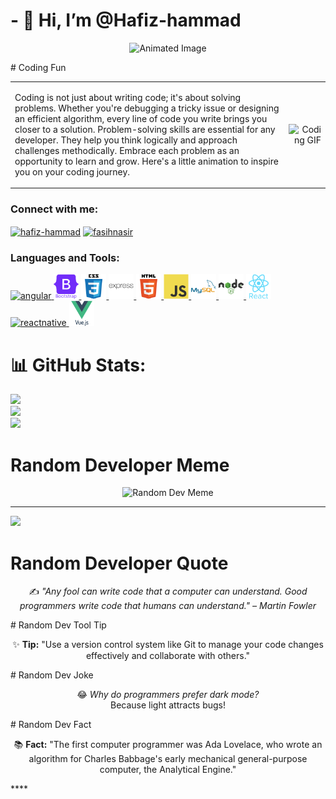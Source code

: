 <h1>- 👋 Hi, I’m @Hafiz-hammad</h1>

<p align="center">
  <img src="https://i0.wp.com/www.sciencenews.org/wp-content/uploads/2023/04/040823_chatgpt_feat.gif?fit=1024%2C576&ssl=1" alt="Animated Image" />
</p>
<!---
Hafiz-hammad/Hafiz-hammad is a ✨ special ✨ repository because its `README.md` (this file) appears on your GitHub profile.
You can click the Preview link to take a look at your changes.
--->
# Coding Fun

<table>
  <tr>
    <td>
      <p align="left">
Coding is not just about writing code; it's about solving problems. Whether you're debugging a tricky issue or designing an efficient algorithm, every line of code you write brings you closer to a solution. Problem-solving skills are essential for any developer. They help you think logically and approach challenges methodically. Embrace each problem as an opportunity to learn and grow. Here's a little animation to inspire you on your coding journey.
      </p>
    </td>
    <td>
      <p align="right">
        <img src="https://media0.giphy.com/media/v1.Y2lkPTc5MGI3NjExeGFzMHBkd3VyMHJlMnNpM2llajBtanhxZG91OGljYXJ6ZjdnaTdvbSZlcD12MV9pbnRlcm5hbF9naWZfYnlfaWQmY3Q9Zw/bGgsc5mWoryfgKBx1u/giphy.webp" alt="Coding GIF" width="650">
      </p>
    </td>
  </tr>
</table>

<h3 align="left">Connect with me:</h3>
<p align="left">
<a href="https://[https://pk.linkedin.com/in/hammad-bawany-39a1612a4](https://pk.linkedin.com/in/hammad-bawany-39a1612a4)](https://www.linkedin.com/in/hammad-imran-07a23b28a/)" target="blank"><img align="center" src="https://raw.githubusercontent.com/rahuldkjain/github-profile-readme-generator/master/src/images/icons/Social/linked-in-alt.svg" alt="hafiz-hammad" height="30" width="40" /></a>
<a href="https://www.facebook.com/profile.php?id=61550661127214&__cft__[0]=AZXhjvf3WTk2ymE3m0SfWANLefMQhtPC-dUiYAgllgPpEtD5IDZ-5olzVV_X2I3tHIC3_nPRlKFwAAzYgkH0Uz7Xm3TmGwHsUUWF9MGbo1D64JfpL6_NaA22nqgxLDE7tYGkUZwRaQItx4eQAW09B08CgUzgQrZm3-9_7N6fTTHocl3wb_4i1QsqIWlx-6nayx0&__tn__=-]C%2CP-R" target="blank"><img align="center" src="https://raw.githubusercontent.com/rahuldkjain/github-profile-readme-generator/master/src/images/icons/Social/facebook.svg" alt="fasihnasir" height="30" width="40" /></a>
</p>

<h3 align="left">Languages and Tools:</h3>
<p align="left"> <a href="https://angular.io" target="_blank" rel="noreferrer"> <img src="https://angular.io/assets/images/logos/angular/angular.svg" alt="angular" width="40" height="40"/> </a> <a href="https://getbootstrap.com" target="_blank" rel="noreferrer"> <img src="https://raw.githubusercontent.com/devicons/devicon/master/icons/bootstrap/bootstrap-plain-wordmark.svg" alt="bootstrap" width="40" height="40"/> </a> <a href="https://www.w3schools.com/css/" target="_blank" rel="noreferrer"> <img src="https://raw.githubusercontent.com/devicons/devicon/master/icons/css3/css3-original-wordmark.svg" alt="css3" width="40" height="40"/> </a> <a href="https://expressjs.com" target="_blank" rel="noreferrer"> <img src="https://raw.githubusercontent.com/devicons/devicon/master/icons/express/express-original-wordmark.svg" alt="express" width="40" height="40"/> </a> <a href="https://www.w3.org/html/" target="_blank" rel="noreferrer"> <img src="https://raw.githubusercontent.com/devicons/devicon/master/icons/html5/html5-original-wordmark.svg" alt="html5" width="40" height="40"/> </a> <a href="https://developer.mozilla.org/en-US/docs/Web/JavaScript" target="_blank" rel="noreferrer"> <img src="https://raw.githubusercontent.com/devicons/devicon/master/icons/javascript/javascript-original.svg" alt="javascript" width="40" height="40"/> </a> <a href="https://www.mysql.com/" target="_blank" rel="noreferrer"> <img src="https://raw.githubusercontent.com/devicons/devicon/master/icons/mysql/mysql-original-wordmark.svg" alt="mysql" width="40" height="40"/> </a> <a href="https://nodejs.org" target="_blank" rel="noreferrer"> <img src="https://raw.githubusercontent.com/devicons/devicon/master/icons/nodejs/nodejs-original-wordmark.svg" alt="nodejs" width="40" height="40"/> </a> <a href="https://reactjs.org/" target="_blank" rel="noreferrer"> <img src="https://raw.githubusercontent.com/devicons/devicon/master/icons/react/react-original-wordmark.svg" alt="react" width="40" height="40"/> </a> <a href="https://reactnative.dev/" target="_blank" rel="noreferrer"> <img src="https://reactnative.dev/img/header_logo.svg" alt="reactnative" width="40" height="40"/> </a> <a href="https://vuejs.org/" target="_blank" rel="noreferrer"> <img src="https://raw.githubusercontent.com/devicons/devicon/master/icons/vuejs/vuejs-original-wordmark.svg" alt="vuejs" width="40" height="40"/> </a> </p>

# 📊 GitHub Stats:
![](https://github-readme-stats.vercel.app/api?username=Hafiz-hammad&theme=dark&hide_border=false&include_all_commits=false&count_private=false)<br/>
![](https://github-readme-streak-stats.herokuapp.com/?user=Hafiz-hammad&theme=dark&hide_border=false)<br/>
![](https://github-readme-stats.vercel.app/api/top-langs/?username=Hafiz-hammad&theme=dark&hide_border=false&include_all_commits=false&count_private=false&layout=compact)
# Random Developer Meme

<p align="center">
  <img src="https://i.imgur.com/ZKc8YYT.jpeg" alt="Random Dev Meme" width="500">
</p>

---
[![](https://visitcount.itsvg.in/api?id=Hafiz-hammad&icon=0&color=0)](https://visitcount.itsvg.in)
# Random Developer Quote

<p align="center">
  ✍️ <em>"Any fool can write code that a computer can understand. Good programmers write code that humans can understand." – Martin Fowler</em>
</p>
# Random Dev Tool Tip

<p align="center">
  ✨ <strong>Tip:</strong> "Use a version control system like Git to manage your code changes effectively and collaborate with others."
</p>
# Random Dev Joke

<p align="center">
  😂 <em>Why do programmers prefer dark mode?</em><br>
  Because light attracts bugs!
</p>
# Random Dev Fact

<p align="center">
  📚 <strong>Fact:</strong> "The first computer programmer was Ada Lovelace, who wrote an algorithm for Charles Babbage's early mechanical general-purpose computer, the Analytical Engine."
</p>

<!-- Proudly created with GPRM ( https://gprm.itsvg.in ) -->****
